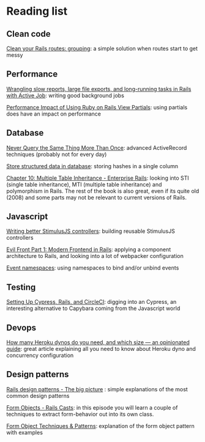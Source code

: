 # Reading list

## Clean code
[Clean your Rails routes: grouping](https://medium.com/rubycademy/how-to-keep-your-routes-clean-in-ruby-on-rails-f7cf348ec13b): a simple solution when routes start to get messy

## Performance
[Wrangling slow reports, large file exports, and long-running tasks in Rails with Active Job](https://boringrails.com/articles/large-exports-and-slow-reports-with-activejob/): writing good background jobs

[Performance Impact of Using Ruby on Rails View Partials](https://scoutapm.com/blog/performance-impact-of-using-ruby-on-rails-view-partials): using partials does have an impact on performance

## Database
[Never Query the Same Thing More Than Once](https://johnnunemaker.com/never-query-the-same-thing-more-than-once/): advanced ActiveRecord techniques (probably not for every day)

[Store structured data in database](https://api.rubyonrails.org/classes/ActiveRecord/Store.html): storing hashes in a single column

[Chapter 10: Multiple Table Inheritance - Enterprise Rails](https://danchak99.wordpress.com/enterprise-rails/chapter-10-multiple-table-inheritance/): looking into STI (single table inheritance), MTI (multiple table inheritance) and polymorphism in Rails. The rest of the book is also great, even if its quite old (2008) and some parts may not be relevant to current versions of Rails.

## Javascript
[Writing better StimulusJS controllers](https://boringrails.com/articles/better-stimulus-controllers/): building reusable StimulusJS controllers

[Evil Front Part 1: Modern Frontend in Rails](https://evilmartians.com/chronicles/evil-front-part-1): applying a component architecture to Rails, and looking into a lot of webpacker configuration

[Event namespaces](https://medium.com/@giraldezjorge/jquery-event-namespaces-25df89bd89dd): using namespaces to bind and/or unbind events

## Testing
[Setting Up Cypress, Rails, and CircleCI](https://gilesbowkett.com/blog/2020/10/09/cypress-rails-circle/): digging into an Cypress, an interesting alternative to Capybara coming from the Javascript world

## Devops
[How many Heroku dynos do you need, and which size — an opinionated guide](https://railsautoscale.com/how-many-dynos/): great article explaining all you need to know about Heroku dyno and concurrency configuration

## Design patterns
[Rails design patterns - The big picture](https://longliveruby.com/articles/rails-design-patterns-the-big-picture) : simple explanations of the most common design patterns

[Form Objects - Rails Casts](http://railscasts.com/episodes/416-form-objects?view=asciicast): in this episode you will learn a couple of techniques to extract form-behavior out into its own class.

[Form Object Techniques & Patterns](https://medium.com/@jaryl/disciplined-rails-form-object-techniques-patterns-part-1-23cfffcaf429): explanation of the form object pattern with examples
